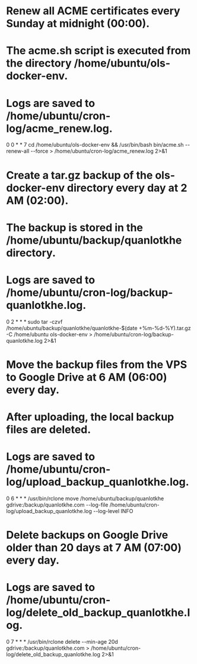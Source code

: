 # Renew all ACME certificates every Sunday at midnight (00:00).
# The acme.sh script is executed from the directory /home/ubuntu/ols-docker-env.
# Logs are saved to /home/ubuntu/cron-log/acme_renew.log.
0 0 * * 7 cd /home/ubuntu/ols-docker-env && /usr/bin/bash bin/acme.sh --renew-all --force > /home/ubuntu/cron-log/acme_renew.log 2>&1

# Create a tar.gz backup of the ols-docker-env directory every day at 2 AM (02:00).
# The backup is stored in the /home/ubuntu/backup/quanlotkhe directory.
# Logs are saved to /home/ubuntu/cron-log/backup-quanlotkhe.log.
0 2 * * * sudo tar -czvf /home/ubuntu/backup/quanlotkhe/quanlotkhe-$(date +\%m-\%d-\%Y).tar.gz -C /home/ubuntu ols-docker-env > /home/ubuntu/cron-log/backup-quanlotkhe.log 2>&1

# Move the backup files from the VPS to Google Drive at 6 AM (06:00) every day.
# After uploading, the local backup files are deleted.
# Logs are saved to /home/ubuntu/cron-log/upload_backup_quanlotkhe.log.
0 6 * * * /usr/bin/rclone move /home/ubuntu/backup/quanlotkhe gdrive:/backup/quanlotkhe.com --log-file /home/ubuntu/cron-log/upload_backup_quanlotkhe.log --log-level INFO

# Delete backups on Google Drive older than 20 days at 7 AM (07:00) every day.
# Logs are saved to /home/ubuntu/cron-log/delete_old_backup_quanlotkhe.log.
0 7 * * * /usr/bin/rclone delete --min-age 20d gdrive:/backup/quanlotkhe.com > /home/ubuntu/cron-log/delete_old_backup_quanlotkhe.log 2>&1

